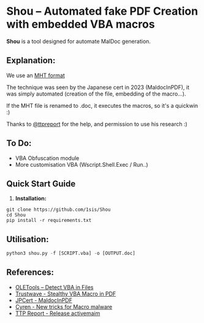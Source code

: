 # **Shou** – **Automated fake PDF Creation with embedded VBA macros**

**Shou** is a tool designed for automate MalDoc generation.

## Explanation:

We use an [MHT format](https://en.wikipedia.org/wiki/MHTML)

The technique was seen by the Japanese cert in 2023 (MaldocInPDF), it was simply automated (creation of the file, embedding of the macro...).

If the MHT file is renamed to .doc, it executes the macros, so it's a quickwin :)

Thanks to [@ttpreport](https://x.com/ttpreport) for the help, and permission to use his research :)


## To Do:

- VBA Obfuscation module
- More customisation VBA (Wscript.Shell.Exec / Run..)

## Quick Start Guide

1. **Installation:**
```shell
git clone https://github.com/1sis/Shou
cd Shou
pip install -r requirements.txt
```

## Utilisation:

```python
python3 shou.py -f [SCRIPT.vba] -o [OUTPUT.doc]
```


## References:

- [OLETools – Detect VBA in Files](https://github.com/decalage2/oletools/)
- [Trustwave - Stealthy VBA Macro in PDF](https://www.trustwave.com/en-us/resources/blogs/spiderlabs-blog/stealthy-vba-macro-embedded-in-pdf-like-header-helps-evade-detection/)
- [JPCert - MaldocInPDF](https://blogs.jpcert.or.jp/en/2023/08/maldocinpdf.html)
- [Cyren - New tricks for Macro malware](https://web.archive.org/web/20240514103736/https://www.cyren.com/blog/articles/new-tricks-of-macro-malware)
- [TTP Report - Release activemaim](https://ttp.report/evasion/2023/11/02/releasing-activemaim-evade-macros-detection.html)